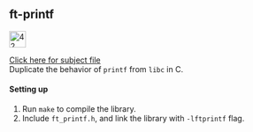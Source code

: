 ## ft-printf

<img src="https://github.com/eesuhn/c-piscine-14/assets/102596628/1c7ed51d-6afa-410b-ae89-92557236b064" alt="42 logo" width="30" />

[Click here for subject file](./en.subject.pdf) <br>
Duplicate the behavior of `printf` from `libc` in C.

#### Setting up
1. Run `make` to compile the library.
2. Include `ft_printf.h`, and link the library with `-lftprintf` flag.
